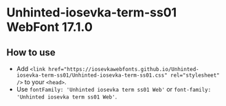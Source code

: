 # Unhinted-iosevka-term-ss01 WebFont 17.1.0

## How to use

- Add `<link href="https://iosevkawebfonts.github.io/Unhinted-iosevka-term-ss01/Unhinted-iosevka-term-ss01.css" rel="stylesheet" />` to your `<head>`.
- Use `fontFamily: 'Unhinted iosevka term ss01 Web'` or `font-family: 'Unhinted iosevka term ss01 Web'`.
